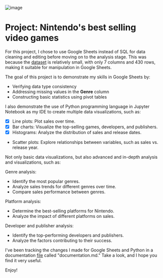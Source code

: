 ![image](https://github.com/user-attachments/assets/31c2e97c-25bb-4dcf-9c0e-87466d70d711)

# Project: Nintendo's best selling video games

For this project, I chose to use Google Sheets instead of SQL for data cleaning and editing before moving on to the analysis stage. This was because the [dataset](https://www.kaggle.com/datasets/codefantasy/list-of-best-selling-nintendo-games) is relatively small, with only 7 columns and 430 rows, making it suitable for manipulation in Google Sheets.

The goal of this project is to demonstrate my skills in Google Sheets by:

- Verifying data type consistency
- Addressing missing values in the **Genre** column
- Constructing basic statistics using pivot tables

I also demonstrate the use of Python programming language in Jupyter Notebook as my IDE to create multiple data visualizations, such as:

- [x] Line plots: Plot sales over time.
- [x] Bar charts: Visualize the top-selling games, developers, and publishers. 
- [X] Histograms: Analyze the distribution of sales and release dates.
- Scatter plots: Explore relationships between variables, such as sales vs. release year.

Not only basic data visualizations, but also advanced and in-depth analysis and visualizations, such as:

Genre analysis:
- Identify the most popular genres.
- Analyze sales trends for different genres over time.
- Compare sales performance between genres.

Platform analysis:
- Determine the best-selling platforms for Nintendo.
- Analyze the impact of different platforms on sales.

Developer and publisher analysis:
- Identify the top-performing developers and publishers.
- Analyze the factors contributing to their success.

I've been tracking the changes I made for Google Sheets and Python in a documentation [file](https://github.com/erickarambulo/nintendo/blob/main/documentation.md) called "documentation.md." Take a look, and I hope you find it very useful.

Enjoy!
